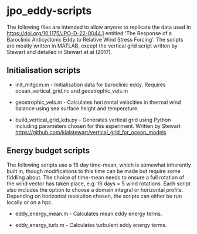 # jpo_eddy-scripts

The following files are intended to allow anyone to replicate the data used in https://doi.org/10.1175/JPO-D-22-0044.1 entitled 'The Response of a Baroclinic Anticyclonic Eddy to Relative Wind Stress Forcing'. The scripts are mostly written in MATLAB, except the vertical grid script written by Stewart and detailed in Stewart et al (2017). 

## Initialisation scripts

- init_mitgcm.m - Initialisation data for baroclinic eddy. Requires ocean_vertical_grid.nc and geostrophic_vels.m

- geostrophic_vels.m - Calculates horizontal velocities in thermal wind balance using sea surface height and temperature.

- build_vertical_grid_kds.py - Generates vertical grid using Python including parameters chosen for this experiment. Written by Stewart https://github.com/kialstewart/vertical_grid_for_ocean_models

## Energy budget scripts

The following scripts use a 16 day time-mean, which is somewhat inherently built in, though modifications to this time can be made but require some fiddling about. The choice of time-mean needs to ensure a full rotation of the wind vector has taken place, e.g. 16 days = 5 wind rotations. Each script also includes the option to choose a domain integral or horizontal profile. Depending on horizontal resolution chosen, the scripts can either be run locally or on a hpc.

- eddy_energy_mean.m - Calculates mean eddy energy terms.

- eddy_energy_turb.m - Calculates turbulent eddy energy terms. 
